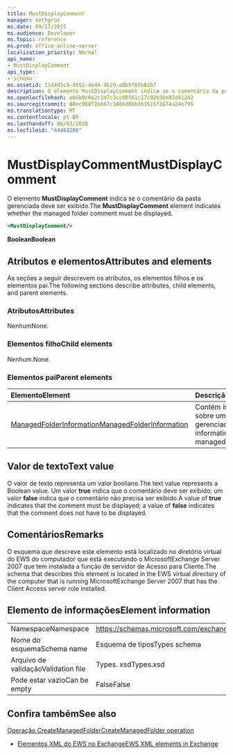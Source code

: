 ```yaml
---
title: MustDisplayComment
manager: sethgros
ms.date: 09/17/2015
ms.audience: Developer
ms.topic: reference
ms.prod: office-online-server
localization_priority: Normal
api_name:
- MustDisplayComment
api_type:
- schema
ms.assetid: 11d4d3c3-4652-4ed4-9b29-a0b5f85b82b7
description: O elemento MustDisplayComment indica se o comentário da pasta gerenciada deve ser exibido.
ms.openlocfilehash: e86b0c6e2c1d7c3cc00561c17c82b3be82d81242
ms.sourcegitcommit: 88ec988f2bb67c1866d06b361615f3674a24e795
ms.translationtype: MT
ms.contentlocale: pt-BR
ms.lasthandoff: 06/03/2020
ms.locfileid: "44463206"
---
```

# <a name="mustdisplaycomment"></a><span data-ttu-id="1e46d-103">MustDisplayComment</span><span class="sxs-lookup"><span data-stu-id="1e46d-103">MustDisplayComment</span></span>

<span data-ttu-id="1e46d-104">O elemento **MustDisplayComment** indica se o comentário da pasta gerenciada deve ser exibido.</span><span class="sxs-lookup"><span data-stu-id="1e46d-104">The **MustDisplayComment** element indicates whether the managed folder comment must be displayed.</span></span> 
  
```xml
<MustDisplayComment/>
```

 <span data-ttu-id="1e46d-105">**Boolean**</span><span class="sxs-lookup"><span data-stu-id="1e46d-105">**Boolean**</span></span>
## <a name="attributes-and-elements"></a><span data-ttu-id="1e46d-106">Atributos e elementos</span><span class="sxs-lookup"><span data-stu-id="1e46d-106">Attributes and elements</span></span>

<span data-ttu-id="1e46d-107">As seções a seguir descrevem os atributos, os elementos filhos e os elementos pai.</span><span class="sxs-lookup"><span data-stu-id="1e46d-107">The following sections describe attributes, child elements, and parent elements.</span></span>
  
### <a name="attributes"></a><span data-ttu-id="1e46d-108">Atributos</span><span class="sxs-lookup"><span data-stu-id="1e46d-108">Attributes</span></span>

<span data-ttu-id="1e46d-109">Nenhum</span><span class="sxs-lookup"><span data-stu-id="1e46d-109">None.</span></span>
  
### <a name="child-elements"></a><span data-ttu-id="1e46d-110">Elementos filho</span><span class="sxs-lookup"><span data-stu-id="1e46d-110">Child elements</span></span>

<span data-ttu-id="1e46d-111">Nenhum.</span><span class="sxs-lookup"><span data-stu-id="1e46d-111">None.</span></span>
  
### <a name="parent-elements"></a><span data-ttu-id="1e46d-112">Elementos pai</span><span class="sxs-lookup"><span data-stu-id="1e46d-112">Parent elements</span></span>

|<span data-ttu-id="1e46d-113">**Elemento**</span><span class="sxs-lookup"><span data-stu-id="1e46d-113">**Element**</span></span>|<span data-ttu-id="1e46d-114">**Descrição**</span><span class="sxs-lookup"><span data-stu-id="1e46d-114">**Description**</span></span>|
|:-----|:-----|
|[<span data-ttu-id="1e46d-115">ManagedFolderInformation</span><span class="sxs-lookup"><span data-stu-id="1e46d-115">ManagedFolderInformation</span></span>](managedfolderinformation.md) <br/> |<span data-ttu-id="1e46d-116">Contém informações sobre uma pasta gerenciada.</span><span class="sxs-lookup"><span data-stu-id="1e46d-116">Contains information about a managed folder.</span></span>  <br/> |
   
## <a name="text-value"></a><span data-ttu-id="1e46d-117">Valor de texto</span><span class="sxs-lookup"><span data-stu-id="1e46d-117">Text value</span></span>

<span data-ttu-id="1e46d-118">O valor de texto representa um valor booliano.</span><span class="sxs-lookup"><span data-stu-id="1e46d-118">The text value represents a Boolean value.</span></span> <span data-ttu-id="1e46d-119">Um valor **true** indica que o comentário deve ser exibido; um valor **false** indica que o comentário não precisa ser exibido.</span><span class="sxs-lookup"><span data-stu-id="1e46d-119">A value of **true** indicates that the comment must be displayed; a value of **false** indicates that the comment does not have to be displayed.</span></span> 
  
## <a name="remarks"></a><span data-ttu-id="1e46d-120">Comentários</span><span class="sxs-lookup"><span data-stu-id="1e46d-120">Remarks</span></span>

<span data-ttu-id="1e46d-121">O esquema que descreve este elemento está localizado no diretório virtual do EWS do computador que está executando o MicrosoftExchange Server 2007 que tem instalada a função de servidor de Acesso para Cliente.</span><span class="sxs-lookup"><span data-stu-id="1e46d-121">The schema that describes this element is located in the EWS virtual directory of the computer that is running MicrosoftExchange Server 2007 that has the Client Access server role installed.</span></span>
  
## <a name="element-information"></a><span data-ttu-id="1e46d-122">Elemento de informações</span><span class="sxs-lookup"><span data-stu-id="1e46d-122">Element information</span></span>

|||
|:-----|:-----|
|<span data-ttu-id="1e46d-123">Namespace</span><span class="sxs-lookup"><span data-stu-id="1e46d-123">Namespace</span></span>  <br/> |https://schemas.microsoft.com/exchange/services/2006/types  <br/> |
|<span data-ttu-id="1e46d-124">Nome do esquema</span><span class="sxs-lookup"><span data-stu-id="1e46d-124">Schema name</span></span>  <br/> |<span data-ttu-id="1e46d-125">Esquema de tipos</span><span class="sxs-lookup"><span data-stu-id="1e46d-125">Types schema</span></span>  <br/> |
|<span data-ttu-id="1e46d-126">Arquivo de validação</span><span class="sxs-lookup"><span data-stu-id="1e46d-126">Validation file</span></span>  <br/> |<span data-ttu-id="1e46d-127">Types. xsd</span><span class="sxs-lookup"><span data-stu-id="1e46d-127">Types.xsd</span></span>  <br/> |
|<span data-ttu-id="1e46d-128">Pode estar vazio</span><span class="sxs-lookup"><span data-stu-id="1e46d-128">Can be empty</span></span>  <br/> |<span data-ttu-id="1e46d-129">False</span><span class="sxs-lookup"><span data-stu-id="1e46d-129">False</span></span>  <br/> |
   
## <a name="see-also"></a><span data-ttu-id="1e46d-130">Confira também</span><span class="sxs-lookup"><span data-stu-id="1e46d-130">See also</span></span>



[<span data-ttu-id="1e46d-131">Operação CreateManagedFolder</span><span class="sxs-lookup"><span data-stu-id="1e46d-131">CreateManagedFolder operation</span></span>](createmanagedfolder-operation.md)


- [<span data-ttu-id="1e46d-132">Elementos XML do EWS no Exchange</span><span class="sxs-lookup"><span data-stu-id="1e46d-132">EWS XML elements in Exchange</span></span>](ews-xml-elements-in-exchange.md)

